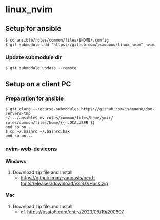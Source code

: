 # linux_nvim

## Setup for ansible
```
$ cd ansible/roles/common/files/$HOME/.config
$ git submodule add "https://github.com/isamuono/linux_nvim" nvim
```

### Update submodule dir
```
$ git submodule update --remote
```

## Setup on a client PC
### Preparation for ansible
```
$ git clone --recurse-submodules https://github.com/isamuono/dom-servers-tmp
~/.../ansible$ mv roles/common/files/home/ymir/ roles/common/files/home/{{ LOCALUSER }}
and so on...
$ cp ~/.bashrc ~/.bashrc.bak
and so on...
```

### nvim-web-devicons
#### Windows
1. Download zip file and Install
   * https://github.com/ryanoasis/nerd-fonts/releases/download/v3.3.0/Hack.zip

#### Mac
1. Download zip file and Install
   * cf. https://osatoh.com/entry/2023/09/19/200807

